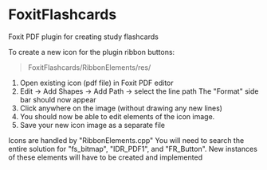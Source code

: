 # FoxitFlashcards
Foxit PDF plugin for creating study flashcards

To create a new icon for the plugin ribbon buttons:
> FoxitFlashcards/RibbonElements/res/
1. Open existing icon (pdf file) in Foxit PDF editor
2. Edit -> Add Shapes -> Add Path -> select the line path
The "Format" side bar should now appear
3. Click anywhere on the image (without drawing any new lines)
4. You should now be able to edit elements of the icon image.
5. Save your new icon image as a separate file

Icons are handled by "RibbonElements.cpp"
You will need to search the entire solution for "fs_bitmap", "IDR_PDF1", and "FR_Button". New instances of these elements will have to be created and implemented
